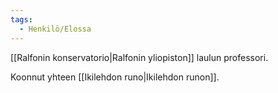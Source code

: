 ```yaml
---
tags:
  - Henkilö/Elossa
---
```

[[Ralfonin konservatorio|Ralfonin yliopiston]] laulun professori.

Koonnut yhteen [[Ikilehdon runo|Ikilehdon runon]].